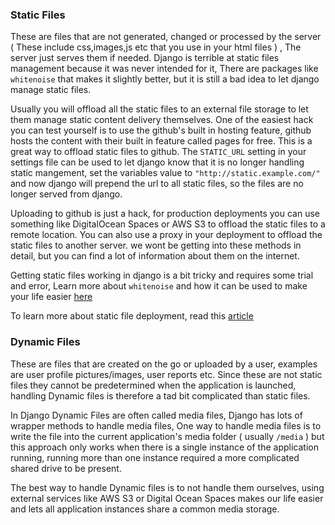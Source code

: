 
### Static Files
These are files that are not generated, changed or processed by the server ( These include css,images,js etc that you use in your html files ) , The server just serves them if needed. Django is terrible at static files management because it was never intended for it, There are packages like `whitenoise` that makes it slightly better, but it is still a bad idea to let django manage static files.

Usually you will offload all the static files to an external file storage to let them manage static content delivery themselves. One of the easiest hack you can test yourself is to use the github's built in hosting feature, github hosts the content with their built in feature called pages for free. This is a great way to offload static files to github. The `STATIC_URL` setting in your settings file can be used to let django know that it is no longer handling static mangement, set the variables value to `"http://static.example.com/"` and now django will prepend the url to all static files, so the files are no longer served from django.

Uploading to github is just a hack, for production deployments you can use something like DigitalOcean Spaces or AWS S3 to offload the static files to a remote location. You can also use a proxy in your deployment to offload the static files to another server. we wont be getting into these methods in detail, but you can find a lot of information about them on the internet.

Getting static files working in django is a bit tricky and requires some trial and error, Learn more about `whitenoise` and how it can be used to make your life easier [here](https://devcenter.heroku.com/articles/django-assets)

To learn more about static file deployment, read this [article](https://docs.djangoproject.com/en/4.0/howto/static-files/deployment/)

### Dynamic Files
These are files that are created on the go or uploaded by a user, examples are user profile pictures/images, user reports etc. Since these are not static files they cannot be predetermined when the application is launched, handling Dynamic files is therefore a tad bit complicated than static files.

In Django Dynamic Files are often called media files, Django has lots of wrapper methods to handle media files, One way to handle media files is to write the file into the current application's media folder ( usually `/media` ) but this approach only works when there is a single instance of the application running, running more than one instance required a more complicated shared drive to be present.

The best way to handle Dynamic files is to not handle them ourselves, using external services like AWS S3 or Digital Ocean Spaces makes our life easier and lets all application instances share a common media storage.